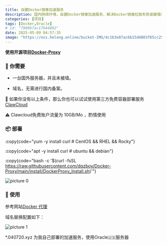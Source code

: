 ```yaml
---
title: 自建Docker镜像加速服务
description: 国内网络环境，自建Docker镜像加速服务，解决Docker镜像拉取失败或缓慢问题，提高Docker使用体验。
categories: [项目]
tags: [Docker,Oracle]
# id: "7989b7ac17b44892"
date: 2025-05-09 04:57:35
image: "https://oss.helong.online/bucket-IMG/4c1b3e87ac6b15d4803f65cc25d8b81ab1bd1389e3c82d6590d979cbe6a71696.png"
---
```


**使用开源项目[Docker-Proxy](https://github.com/dqzboy/Docker-Proxy/)**

### 📝 你需要

- 一台国外服务器，并且未被墙。

- 域名，无需进行国内备案。

🚀 如果你没有以上条件，那么你也可以试试使用第三方免费容器部署服务 [ClawCloud](https://claw.cloud/) 

⚠️ Clawcloud免费账户流量为 10GB/Mo ，酌情使用

### 📦 部署

:copy{code="yum -y install curl # CentOS && RHEL && Rocky"}

:copy{code="apt -y install curl # ubuntu && debian"}

:copy{code="bash -c '$(curl -fsSL https://raw.githubusercontent.com/dqzboy/Docker-Proxy/main/install/DockerProxy_Install.sh)'"}
    
![picture 0](https://oss.helong.online/bucket-IMG/822c518f7333ad5abfd0727e5b35aa841797da2a07ac90aebec85abaa0c0294f.png)  


### 💊 使用

参考网站[Docker 代理](https://docker.helong.online/)

域名替换配置如下：

![picture 1](https://oss.helong.online/bucket-IMG/14df6d3bffa860ce929f6bb2bc646b631f723b38d710f88f19e9fe412290fbdb.png)  


*.040720.xyz 为我自己部署的加速服务，使用Oracle🇺🇸服务器
